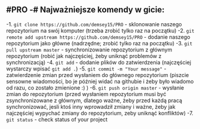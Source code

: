#PRO
-# Najważniejsze komendy w gicie:
-
-1. `git clone https://github.com/demsey15/PRO`  - sklonowanie naszego repozytorium na swój komputer (trzeba zrobić tylko raz na początku)
-2. `git remote add upstream https://github.com/demsey15/PRO` - dodanie naszego repozytorium jako główne (nadrzędne; zrobić tylko raz na początku)
-3. `git pull upstream master` - synchronizowanie repozytorium z głównym repozytorium (robić jak najczęściej, żeby uniknąć problemów z synchronizacją)
-4. `git add` - dodanie plików do zatwierdzenia (najczęściej wystarczy wpisać `git add .`)
-5. `git commit -m "Your message"` - zatwierdzenie zmian przed wysłaniem do głównego repozytorium (piszcie sensowne wiadomości, bo je później widać na githubie i żeby było wiadomo od razu, co zostało zmienione :) )
-6. `git push origin master` - wysłanie zmian do repozytorium (przed wysłaniem repozytorium musi być zsynchronizowane z głównym, dlatego ważne, żeby przed każdą pracą synchronizować, jesli ktoś inny wprowadził zmiany i ważne, żeby jak najczęściej wypychać zmiany do repozytorium, zeby uniknąć konfliktów)
-7. `git status` - check status of your project
